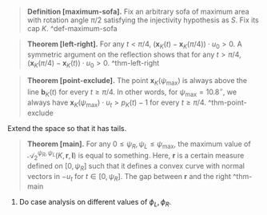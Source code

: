

> __Definition [maximum-sofa].__ Fix an arbitrary sofa of maximum area with rotation angle $\pi / 2$ satisfying the injectivity hypothesis as $S$. Fix its cap $K$. ^def-maximum-sofa

> __Theorem [left-right].__ For any $t < \pi / 4$, $\left( \mathbf{x}_K(t) - \mathbf{x}_K(\pi/4) \right) \cdot u_0 > 0$. A symmetric argument on the reflection shows that for any $t > \pi / 4$, $\left( \mathbf{x}_K(\pi/4) - \mathbf{x}_K(t) \right) \cdot u_0 > 0$. ^thm-left-right

> __Theorem [point-exclude].__ The point $\mathbf{x}_{K}(\psi_{\max})$ is always above the line $\mathbf{b}_K(t)$ for every $t \geq \pi / 4$. In other words, for $\psi_{\max} = 10.8^\circ$, we always have $\mathbf{x}_K(\psi_{\max}) \cdot u_t > p_K(t) - 1$ for every $t \geq \pi / 4$. ^thm-point-exclude

Extend the space so that it has tails.

> __Theorem [main].__ For any $0 \leq \psi_R, \psi_L \leq \psi_{\max}$, the maximum value of $\mathcal{A}_{2}^{\psi_R, \psi_L}\left( K, \mathbf{r}, \mathbf{l} \right)$ is equal to something. Here, $\mathbf{r}$ is a certain measure defined on $[0, \psi_R]$ such that it defines a convex curve with normal vectors in $-u_t$ for $t \in [0, \psi_R]$. The gap between $\mathbf{r}$ and the right  ^thm-main

1. Do case analysis on different values of $\phi_L, \phi_R$. 